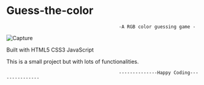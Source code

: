 # Guess-the-color


                                             -A RGB color guessing game -


![Capture](https://user-images.githubusercontent.com/60213161/134470894-78faa10a-8509-49a5-8423-46b5b52ddb9e.PNG)













Built with
HTML5
CSS3
JavaScript

This is a small project but with lots of functionalities. 



                                             --------------Happy Coding---------------
